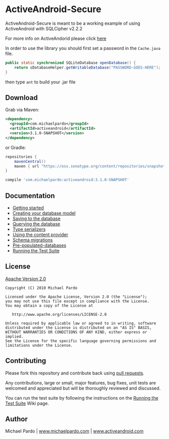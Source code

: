 # ActiveAndroid-Secure

ActiveAndroid-Secure is meant to be a working example of using ActiveAndroid with SQLCipher v2.2.2

For more info on ActiveAndorid please click [here](https://github.com/pardom/ActiveAndroid)

In order to use the library you should first set a password in the ```Cache.java``` file.

```java
public static synchronized SQLiteDatabase openDatabase() {
	return sDatabaseHelper.getWritableDatabase("PASSWORD-GOES-HERE");
}
```

then type ```ant``` to build your .jar file

## Download

Grab via Maven:
```xml
<dependency>
  <groupId>com.michaelpardo</groupId>
  <artifactId>activeandroid</artifactId>
  <version>3.1.0-SNAPSHOT</version>
</dependency>
```
or Gradle:
```groovy
repositories {
    mavenCentral()
    maven { url "https://oss.sonatype.org/content/repositories/snapshots/" }
}

compile 'com.michaelpardo:activeandroid:3.1.0-SNAPSHOT'
```

## Documentation

* [Getting started](http://github.com/pardom/ActiveAndroid/wiki/Getting-started)
* [Creating your database model](http://github.com/pardom/ActiveAndroid/wiki/Creating-your-database-model)
* [Saving to the database](http://github.com/pardom/ActiveAndroid/wiki/Saving-to-the-database)
* [Querying the database](http://github.com/pardom/ActiveAndroid/wiki/Querying-the-database)
* [Type serializers](http://github.com/pardom/ActiveAndroid/wiki/Type-serializers)
* [Using the content provider](http://github.com/pardom/ActiveAndroid/wiki/Using-the-content-provider)
* [Schema migrations](http://github.com/pardom/ActiveAndroid/wiki/Schema-migrations)
* [Pre-populated-databases](http://github.com/pardom/ActiveAndroid/wiki/Pre-populated-databases)
* [Running the Test Suite](https://github.com/pardom/ActiveAndroid/wiki/Running-the-Test-Suite)

## License

[Apache Version 2.0](http://www.apache.org/licenses/LICENSE-2.0.html)

    Copyright (C) 2010 Michael Pardo

    Licensed under the Apache License, Version 2.0 (the "License");
    you may not use this file except in compliance with the License.
    You may obtain a copy of the License at

       http://www.apache.org/licenses/LICENSE-2.0

    Unless required by applicable law or agreed to in writing, software
    distributed under the License is distributed on an "AS IS" BASIS,
    WITHOUT WARRANTIES OR CONDITIONS OF ANY KIND, either express or implied.
    See the License for the specific language governing permissions and
    limitations under the License.

## Contributing

Please fork this repository and contribute back using [pull requests](http://github.com/pardom/ActiveAndroid/pulls).

Any contributions, large or small, major features, bug fixes, unit tests are welcomed and appreciated but will be thoroughly reviewed and discussed.

You can run the test suite by following the instructions on the [Running the Test Suite](https://github.com/pardom/ActiveAndroid/wiki/Running-the-Test-Suite) Wiki page.


## Author

Michael Pardo | www.michaelpardo.com | www.activeandroid.com
